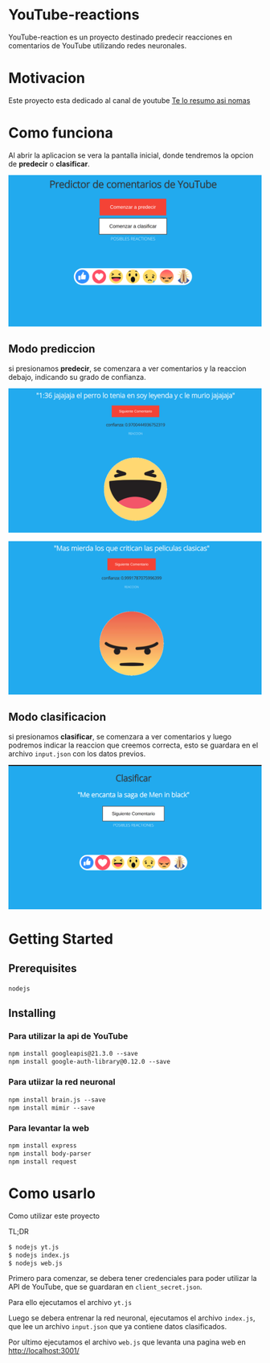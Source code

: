 # YouTube-reactions

YouTube-reaction es un proyecto destinado predecir reacciones en comentarios de YouTube utilizando redes neuronales.

# Motivacion

Este proyecto esta dedicado al canal de youtube [Te lo resumo asi nomas](https://www.youtube.com/channel/UCw7Bz6EHxlnOoBUBlJZCWCw)

# Como funciona

Al abrir la aplicacion se vera la pantalla inicial, donde tendremos la opcion de __predecir__ o __clasificar__.

![alt text](https://github.com/juniorjasin/YouTube-reactions/blob/master/img/yp.png)

## Modo prediccion

si presionamos __predecir__, se comenzara a ver comentarios y la reaccion debajo, indicando su grado de confianza.

![alt text](https://github.com/juniorjasin/YouTube-reactions/blob/master/img/me_divierte1.png)

![alt text](https://github.com/juniorjasin/YouTube-reactions/blob/master/img/me_enoja2.png)


## Modo clasificacion

si presionamos __clasificar__, se comenzara a ver comentarios y luego podremos indicar la reaccion que creemos correcta, esto se guardara en el archivo `input.json` con los datos previos.

![alt text](https://github.com/juniorjasin/YouTube-reactions/blob/master/img/c_me_encnata.png)

# Getting Started 

## Prerequisites
`nodejs`

## Installing

### Para utilizar la api de YouTube
```
npm install googleapis@21.3.0 --save
npm install google-auth-library@0.12.0 --save
```

### Para utiizar la red neuronal

```
npm install brain.js --save
npm install mimir --save
```
### Para levantar la web
```
npm install express
npm install body-parser
npm install request
```

# Como usarlo

Como utilizar este proyecto

TL;DR

```
$ nodejs yt.js
$ nodejs index.js
$ nodejs web.js
```

Primero para comenzar, se debera tener credenciales para poder utilizar la API de YouTube, que se guardaran en `client_secret.json`.

Para ello ejecutamos el archivo `yt.js`

Luego se debera entrenar la red neuronal, ejecutamos el archivo `index.js`, que lee un archivo `input.json` que ya contiene datos clasificados.

Por ultimo ejecutamos el archivo `web.js` que levanta una pagina web en [http://localhost:3001/](http://localhost:3001/)


